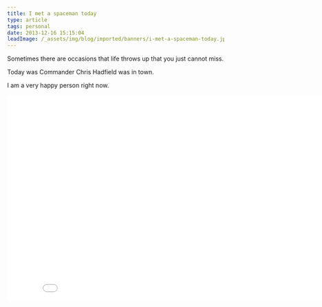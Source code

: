 ```yaml
---
title: I met a spaceman today
type: article
tags: personal
date: 2013-12-16 15:15:04
leadImage: /_assets/img/blog/imported/banners/i-met-a-spaceman-today.jpg
---
```

<p> Sometimes there are occasions that life throws up that you just cannot miss.</p><p> Today was Commander Chris Hadfield was in town.</p><p> I am a very happy person right now.</p><iframe width="853" height="480" src="//www.youtube.com/embed/KaOC9danxNo" frameborder="0" allowfullscreen></iframe>
